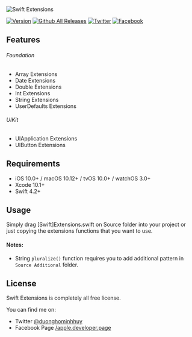 ![Swift Extensions](https://raw.githubusercontent.com/duonghominhhuy/swift-extensions/master/Images/swift-extension.png)

[![Version](http://img.shields.io/badge/version-1.0.0-green.svg?style=flat)](https://github.com/duonghominhhuy/swift-extensions)
[![Github All Releases](https://img.shields.io/github/downloads/duonghominhhuy/swift-extensions/total.svg)](https://github.com/duonghominhhuy/swift-extensions)
[![Twitter](https://img.shields.io/badge/twitter-@duonghominhhuy-blue.svg?style=flat)](http://twitter.com/duonghominhhuy)
[![Facebook](https://img.shields.io/badge/facebook-@apple.developer.page-blue.svg?style=flat)](https://www.facebook.com/apple.developer.page)

## Features

###### Foundation
- Array Extensions
- Date Extensions
- Double Extensions
- Int Extensions
- String Extensions
- UserDefaults Extensions

###### UIKit
- UIApplication Extensions
- UIButton Extensions

## Requirements

- iOS 10.0+ / macOS 10.12+ / tvOS 10.0+ / watchOS 3.0+
- Xcode 10.1+
- Swift 4.2+

## Usage

Simply drag [Swift]Extensions.swift on Source folder into your project or just copying the extensions functions that you want to use.

#### Notes:

- String ```pluralize()``` function requires you to add additional pattern in ```Source Additional``` folder.



## License

Swift Extensions is completely all free license. 

You can find me on:
- Twitter [@duonghominhhuy](https://twitter.com/duonghominhhuy)
- Facebook Page [/apple.developer.page](https://www.fb.com/apple.developer.page)
